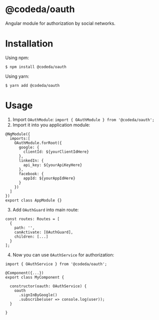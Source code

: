 # @codeda/oauth
Angular module for authorization by social networks.
# Installation
Using npm:
```
$ npm install @codeda/oauth
```
Using yarn:
```
$ yarn add @codeda/oauth
```
# Usage
1. Import ```OAuthModule```:
```import { OAuthModule } from '@codeda/oauth';```
2. Import it into you application module:
```
@NgModule({
  imports:[
    OAuthModule.forRoot({
      google: {
        clientId: ${yourClientIdHere}  
      },
      linkedIn: {
        api_key: ${yourApiKeyHere}
      },
      facebook: {
        appId: ${yourAppIdHere}
      }
    })
  ]
})
export class AppModule {}
```
3. Add ``OAuthGuard`` into main route:
```
const routes: Routes = [
  {
    path: '',
    canActivate: [OAuthGuard],
    children: [...]
  }
];
```
4. Now you can use ```OAuthService``` for authorization:
```
import { OAuthService } from '@codeda/oauth';

@Component({...})
export class MyComponent {
    
  constructor(oauth: OAuthService) {
    oauth
      .signInByGoogle()
      .subscribe(user => console.log(user));
  }

}
```
